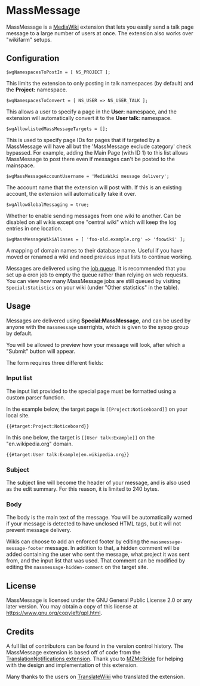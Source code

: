 # MassMessage

MassMessage is a [MediaWiki](https://www.mediawiki.org/) extension that lets you easily send a talk page message to a large number of users at once. The extension also works over "wikifarm" setups.

## Configuration

    $wgNamespacesToPostIn = [ NS_PROJECT ];

This limits the extension to only posting in talk namespaces (by default) and the **Project:** namespace.

    $wgNamespacesToConvert = [ NS_USER => NS_USER_TALK ];

This allows a user to specify a page in the **User:** namespace, and the extension will automatically convert it to the **User talk:** namespace.

    $wgAllowlistedMassMessageTargets = [];

This is used to specify page IDs for pages that if targeted by a MassMessage will have all but the 'MassMessage exclude category' check bypassed. For example, adding the Main Page (with ID 1) to this list allows MassMessage to post there even if messages can't be posted to the mainspace.

    $wgMassMessageAccountUsername = 'MediaWiki message delivery';

The account name that the extension will post with. If this is an existing account, the extension will automatically take it over.

    $wgAllowGlobalMessaging = true;

Whether to enable sending messages from one wiki to another. Can be disabled on all wikis except one "central wiki" which will keep the log entries in one location.

    $wgMassMessageWikiAliases = [ 'foo-old.example.org' => 'foowiki' ];

A mapping of domain names to their database name. Useful if you have moved or renamed a wiki and need previous input lists to continue working.

Messages are delivered using the [job queue](https://www.mediawiki.org/wiki/Manual:Job_queue). It is recommended that you set up a cron job to empty the queue rather than relying on web requests. You can view how many MassMessage jobs are still queued by visiting `Special:Statistics` on your wiki (under "Other statistics" in the table).


## Usage

Messages are delivered using **Special:MassMessage**, and can be used by anyone with the `massmessage` userrights, which is given to the sysop group by default.

You will be allowed to preview how your message will look, after which a "Submit" button will appear.

The form requires three different fields:

### Input list

The input list provided to the special page must be formatted using a custom parser function.

In the example below, the target page is `[[Project:Noticeboard]]` on your local site.

    {{#target:Project:Noticeboard}}

In this one below, the target is `[[User talk:Example]]` on the "en.wikipedia.org" domain.

    {{#target:User talk:Example|en.wikipedia.org}}

### Subject

The subject line will become the header of your message, and is also used as the edit summary. For this reason, it is limited to 240 bytes.

### Body

The body is the main text of the message. You will be automatically warned if your message is detected to have unclosed HTML tags, but it will not prevent message delivery.

Wikis can choose to add an enforced footer by editing the `massmessage-message-footer` message. In addition to that, a hidden comment will be added containing the user who sent the message, what project it was sent from, and the input list that was used. That comment can be modified by editing the `massmessage-hidden-comment` on the target site.

## License

MassMessage is licensed under the GNU General Public License 2.0 or any later version. You may obtain a copy of this license at <https://www.gnu.org/copyleft/gpl.html>.

## Credits

A full list of contributors can be found in the version control history. The MassMessage extension is based off of code from the [TranslationNotifications extension](https://mediawiki.org/wiki/Extension:TranslationNotifications). Thank you to [MZMcBride](https://en.wikipedia.org/wiki/User:MZMcBride) for helping with the design and implementation of this extension.

Many thanks to the users on [TranslateWiki](https://translatewiki.net) who translated the extension.
